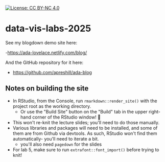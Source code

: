 [![License: CC BY-NC 4.0](https://img.shields.io/badge/License-CC%20BY--NC%204.0-lightgrey.svg)](https://creativecommons.org/licenses/by-nc/4.0/)

# data-vis-labs-2025

See my blogdown demo site here: 

-https://ada-lovelace.netlify.com/blog/


And the GitHub repository for it here: 

- https://github.com/apreshill/ada-blog


## Notes on building the site

- In RStudio, from the Console, run `rmarkdown::render_site()` with the project root as the working directory.
  - Or use the "Build Site" button on the "Build" tab in the upper right-hand corner of the RStudio window! 🤦
- This won't re-knit the lecture slides; you'll need to do those manually.
- Various libraries and packages will need to be installed, and some of them are from Github via devtools. As such, RStudio won't find them automatically- you'll need to iterate a bit.
  - you'll also need `pagedown` for the slides
- For lab 5, make sure to run `extrafont::font_import()` before trying to knit!